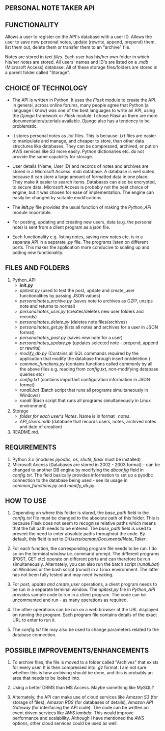 PERSONAL NOTE TAKER API
----
**FUNCTIONALITY**
-

 Allows a user to register on the API's database with a user ID. Allows the user to save new personal notes, update (rewrite, append, prepend) them, list them out, delete them or transfer them to an "archive" file.

 Notes are stored in *text files*. Each user has his/her own folder in which his/her notes are stored.  All users' names and ID's are listed on a *.mdb* (Microsoft Access) database. All of these storage files/folders are stored in a parent folder called "Storage".


**CHOICE OF TECHNOLOGY**
-
 - The API is written in Python. It uses the *Flask* module to create the API. In general, across online forums, many people agree that Python (a language I know) was one of the best languages to write an API, using the *Django* framework or *Flask* module. I chose *Flask* as there are more documentation/tutorials available. Django also has a tendency to be problematic.

 - It stores personal notes as *.txt* files. This is because *.txt* files are easier to manipulate and manage, and cheaper to store, than other data structures like databases. They can be compressed, archived, or put on *AWS* services like *S3* more easily. Python dictionaries etc. do not provide the same capability for storage.

 - User details (Name, User ID) and records of notes and archives are stored in a Microsoft Access *.mdb* database. A database is well suited, because it can store a large amount of formatted data in one place. They make it easier to search items. Databases can also be encrypted, to secure data. Microsoft Access is probably not the best choice of engine, but it was chosen for ease of implementation. The engine can easily be changed by suitable modifications.

 - The *__init__.py* file provides the usual function of making the *Python_API* module importable.

 - For posting, updating and creating new users, data (e.g. the personal note) is sent from a client program as a *json* file.

 - Each functionality e.g. listing notes, saving new notes etc. is in a separate API in a separate *.py* file. The programs listen on different ports. This makes the application more conducive to scaling up and adding new functionality.


 **FILES AND FOLDERS**
 -
 1. Python_API
    - *__init.py__*
    - *apitest.py* (used to test the post, update and create_user functionalities by passing JSON values)
    - *personalnotes_archive.py* (saves note to archives as GZIP, unzips note and returns to normal)
    - *personalnotes_user.py* (creates/deletes new user folders and records)
    - *personalnotes_delete.py* (deletes note files/archives)
    - *personalnotes_get.py* (lists all notes and archives for a user in JSON format)
    - *personalnotes_post.py* (saves new note for a user)
    - *personalnotes_update.py* (updates selected note - prepend, append or rewrite)
    - *modify_db.py* (Contains all SQL commands required by the application that modify the database through insertion/deletion.)
    - *common_functions.py* (contains functions called commonly by all the above files e.g. reading from *config.txt*, non-modifying database queries etc)
    - *config.txt* (contains important configuration information in JSON format)
    - *runall.bat* (Batch script that runs all programs simultaneously in Windows)
    - *runall* (Bash script that runs all programs simultaneously in Linux environment)
 2. Storage
    - *folder for each user's Notes*. Name is in format *<UserID>_notes*.
    - *API_Users.mdb* (database that records users, notes, archived notes and date of creation)
 3. README.md.


 **REQUIREMENTS**
 -
 1. Python 3.x (modules *pyodbc, os, shutil, flask* must be installed)
 2. Microsoft Access (Databases are stored in 2002 - 2003 format) - can be changed to another DB engine by modifying the *dbconfig* field in *config.txt*. The field basically provides information to set up a pyodbc connection to the database being used - see its usage in *common_functions.py* and *modify_db.py*. 


 **HOW TO USE**
 -
 1. Depending on where this folder is stored, the *base_path* field in the *config.txt* file must be changed to the absolute path of this folder. This is because Flask does not seem to recognise relative paths which means that the full path needs to be entered. The *base_path* field is used to prevent the need to enter absolute paths throughout the code. By default, this field is set to *C:Users/aaman/Documents/Note_Taker*.

 2. For each function, the corresponding program file needs to be run. I do so on the terminal window i.e. command prompt. The different programs (POST, GET etc) operate on different ports and can therefore be run simultaneously. Alternately, you can also run the batch script (*runall.bat*) on Windows or the bash script (*runall*) in a Linux environment. The latter has not been fully tested and may need tweaking.

 3. For *post, update and create_user* operations, a client program needs to be run in a separate terminal window. The *apitest.py* file in *Python_API* provides sample code to run in a client program. The code can be uncommented and run - as many operations as required.

 4. The other operations can be run on a web browser at the URL displayed on running the program. Each program file contains details of the exact URL to enter to run it.

 5. The *config.txt* file may also be used to change parameters related to the database connection.


 **POSSIBLE IMPROVEMENTS/ENHANCEMENTS**
 -
  1. To archive files, the file is moved to a folder called "Archives" that exists for every user. It is then compressed into *.gz* format. I am not sure whether this is how archiving should be done, and this is probably an area that needs to be looked into.
  
  2. Using a better DBMS than MS Access. Maybe something like MySQL?

  3. Alternately, the API can make use of cloud services like *Amazon S3* (for storage of files), *Amazon RDS* (for databases of details), *Amazon API Gateway* (for interfacing the API code). The code can be written on event driven services like *AWS lambda*. This would improve performance and scalability. Although I have mentioned the *AWS* options, other cloud services could be used as well.
